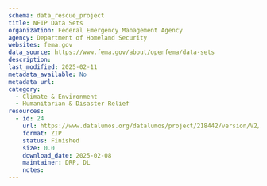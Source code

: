 ```yaml
---
schema: data_rescue_project 
title: NFIP Data Sets
organization: Federal Emergency Management Agency
agency: Department of Homeland Security
websites: fema.gov
data_source: https://www.fema.gov/about/openfema/data-sets
description: 
last_modified: 2025-02-11
metadata_available: No
metadata_url: 
category:
  - Climate & Environment 
  - Humanitarian & Disaster Relief 
resources:
  - id: 24
    url: https://www.datalumos.org/datalumos/project/218442/version/V2/view
    format: ZIP
    status: Finished
    size: 0.0
    download_date: 2025-02-08
    maintainer: DRP, DL
    notes: 
---
```

